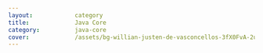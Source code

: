 ```yaml
---
layout:            category
title:             Java Core
category:          java-core
cover:             /assets/bg-willian-justen-de-vasconcellos-3fX0FvA-2us-unsplash.jpg
---
```

